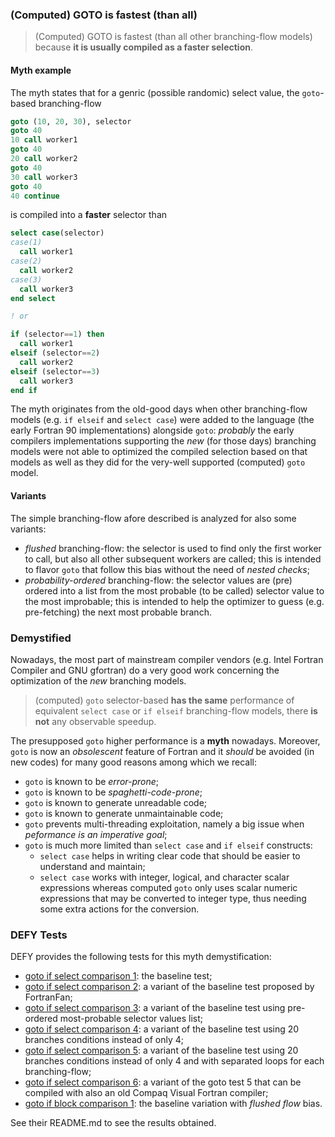 ### (Computed) GOTO is fastest (than all)

> (Computed) GOTO is fastest (than all other branching-flow models) because **it is usually compiled as a faster selection**.

#### Myth example

The myth states that for a genric (possible randomic) select value, the `goto`-based branching-flow

```fortran
goto (10, 20, 30), selector
goto 40
10 call worker1
goto 40
20 call worker2
goto 40
30 call worker3
goto 40
40 continue
```

is compiled into a **faster** selector than

```fortran
select case(selector)
case(1)
  call worker1
case(2)
  call worker2
case(3)
  call worker3
end select

! or

if (selector==1) then
  call worker1
elseif (selector==2)
  call worker2
elseif (selector==3)
  call worker3
end if
```

The myth originates from the old-good days when other branching-flow models (e.g. `if elseif` and `select case`) were added to the language (the early Fortran 90 implementations) alongside `goto`: *probably* the early compilers implementations supporting the *new* (for those days) branching models were not able to optimized the compiled selection based on that models as well as they did for the very-well supported (computed) `goto` model.

#### Variants

The simple branching-flow afore described is analyzed for also some variants:

+ *flushed* branching-flow: the selector is used to find only the first worker to call, but also all other subsequent workers are called; this is intended to flavor `goto` that follow this bias without the need of *nested checks*;
+ *probability-ordered* branching-flow: the selector values are (pre) ordered into a list from the most probable (to be called) selector value to the most improbable; this is intended to help the optimizer to guess (e.g. pre-fetching) the next most probable branch.

### Demystified

Nowadays, the most part of mainstream compiler vendors (e.g. Intel Fortran Compiler and GNU gfortran) do a very good work concerning the optimization of the *new* branching models.

> (computed) `goto` selector-based **has the same** performance of equivalent `select case` or `if elseif` branching-flow models, there **is not** any observable speedup.

The presupposed `goto` higher performance is a **myth** nowadays. Moreover, `goto` is now an *obsolescent* feature of Fortran and it *should* be avoided (in new codes) for many good reasons among which we recall:

+ `goto` is known to be *error-prone*;
+ `goto` is known to be *spaghetti-code-prone*;
+ `goto` is known to generate unreadable code;
+ `goto` is known to generate unmaintainable code;
+ `goto` prevents multi-threading exploitation, namely a big issue when *peformance is an imperative goal*;
+ `goto` is much more limited than `select case` and `if elseif` constructs:
  + `select case` helps in writing clear code that should be easier to understand and maintain;
  + `select case` works with integer, logical, and character scalar expressions whereas computed `goto` only uses scalar numeric expressions that may be converted to integer type, thus needing some extra actions for the conversion.

### DEFY Tests

DEFY provides the following tests for this myth demystification:
+ [goto if select comparison 1](https://github.com/szaghi/DEFY/tree/master/src/goto_is_fastest/goto_if_select_comparison_1): the baseline test;
+ [goto if select comparison 2](https://github.com/szaghi/DEFY/tree/master/src/goto_is_fastest/goto_if_select_comparison_2): a variant of the baseline test proposed by FortranFan;
+ [goto if select comparison 3](https://github.com/szaghi/DEFY/tree/master/src/goto_is_fastest/goto_if_select_comparison_3): a variant of the baseline test using pre-ordered most-probable selector values list;
+ [goto if select comparison 4](https://github.com/szaghi/DEFY/tree/master/src/goto_is_fastest/goto_if_select_comparison_4): a variant of the baseline test using 20 branches conditions instead of only 4;
+ [goto if select comparison 5](https://github.com/szaghi/DEFY/tree/master/src/goto_is_fastest/goto_if_select_comparison_5): a variant of the baseline test using 20 branches conditions instead of only 4 and with separated loops for each branching-flow;
+ [goto if select comparison 6](https://github.com/szaghi/DEFY/tree/master/src/goto_is_fastest/goto_if_select_comparison_5): a variant of the goto test 5 that can be compiled with also an old Compaq Visual Fortran compiler;
+ [goto if block comparison 1](https://github.com/szaghi/DEFY/tree/master/src/goto_is_fastest/goto_if_block_comparison_1): the baseline variation with *flushed flow* bias.

See their README.md to see the results obtained.
